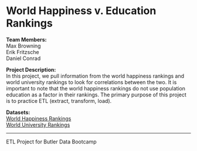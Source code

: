 # World Happiness v. Education Rankings

**Team Members:** <br>
Max Browning <br>
Erik Fritzsche <br>
Daniel Conrad

**Project Description:** <br>
In this project, we pull information from the world happiness rankings and world university rankings to look for correlations between the two. It is important to note that the world happiness rankings do not use population education as a factor in their rankings. The primary purpose of this project is to practice ETL (extract, transform, load).

**Datasets:** <br>
[World Happiness Rankings](https://www.kaggle.com/unsdsn/world-happiness?select=2019.csv) <br>
[World University Rankings](https://www.kaggle.com/divyansh22/qs-world-university-rankings?select=2019-QS-World-University-Rankings.csv)


-----
ETL Project for Butler Data Bootcamp

